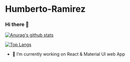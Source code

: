 # Humberto-Ramirez
### Hi there 👋

[![Anurag's github stats](https://github-readme-stats.vercel.app/api?username=Humberto-Ramirez&count_private=true&show_icons=true&theme=tokyonight&hide=stars)](https://github.com/Humberto-Ramirez)

[![Top Langs](https://github-readme-stats.vercel.app/api/top-langs/?username=Humberto-Ramirez&langs_count=10&layout=compact)](https://github.com/Humberto-Ramirez)

<!--
**Humberto-Ramirez/Humberto-Ramirez** is a ✨ _special_ ✨ repository because its `README.md` (this file) appears on your GitHub profile.

Here are some ideas to get you started:

- 🔭 I’m currently working on ...
- 🌱 I’m currently learning ...
- 👯 I’m looking to collaborate on ...
- 🤔 I’m looking for help with ...
- 💬 Ask me about ...
- 📫 How to reach me: ...
- 😄 Pronouns: ...
- ⚡ Fun fact: ...
-->
- 🔭 I’m currently working on React & Material UI web App

